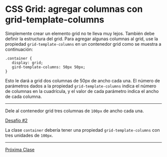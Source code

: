 # CSS Grid: agregar columnas con grid-template-columns

Simplemente crear un elemento grid no te lleva muy lejos. También debe definir la estructura del grid. Para agregar algunas columnas al grid, use la propiedad `grid-template-columns` en un contenedor grid como se muestra a continuación:
````
.container {
   display: grid;
   gird-template-columns: 50px 50px;
}
````

Esto le dará a grid dos columnas de 50px de ancho cada una. El número de parámetros dados a la propiedad `grid-template-columns` indica el número de columnas en la cuadrícula, y el valor de cada parámetro indica el ancho de cada columna.

----
Dele al contenedor grid tres columnas de `100px` de ancho cada una.

[Desafío #2](https://codepen.io/sebastiantorres86/pen/RwPGGqd?editors=1100)

La clase `container` debería tener una propiedad `grid-template-columns` con tres unidades de `100px`.

----
[Próxima Clase](#)
